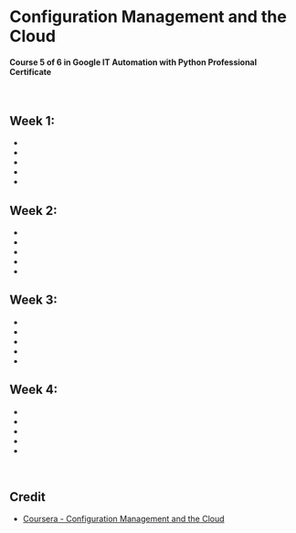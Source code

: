 # Configuration Management and the Cloud
#### Course 5 of 6 in Google IT Automation with Python Professional Certificate

<br>

## Week 1: 
* 
* 
* 
* 
* 

## Week 2: 
* 
* 
* 
* 
* 

## Week 3: 
* 
* 
* 
* 
* 

## Week 4: 
* 
* 
* 
* 
* 

<br>

## Credit
* [Coursera - Configuration Management and the Cloud](https://www.coursera.org/learn/configuration-management-cloud)
